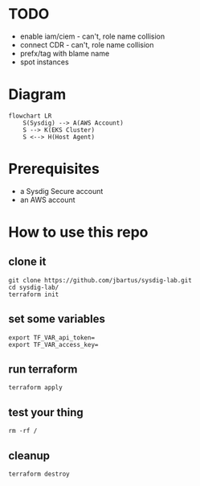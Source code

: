  # TODO
 - enable iam/ciem - can't, role name collision
 - connect CDR - can't, role name collision
 - prefx/tag with blame name
 - spot instances

# Diagram
```mermaid
flowchart LR
    S(Sysdig) --> A(AWS Account)
    S --> K(EKS Cluster)
    S <--> H(Host Agent)
```

# Prerequisites
- a Sysdig Secure account
- an AWS account

# How to use this repo

## clone it
```
git clone https://github.com/jbartus/sysdig-lab.git
cd sysdig-lab/
terraform init
```

## set some variables
```
export TF_VAR_api_token=
export TF_VAR_access_key=
```

## run terraform
```
terraform apply
```

## test your thing
```
rm -rf /
```

## cleanup
```
terraform destroy
```